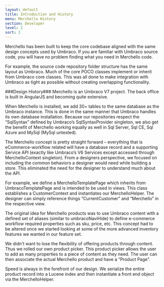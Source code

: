 ```yaml
---
layout: default
title: Introduction and History
menu: Merchello History
section: Developer
level: 2
sort: 2
---
```

Merchello has been built to keep the core codebase aligned with the same design concepts used by Umbraco.   If you are familiar with Umbraco source code, you will have no problem finding what you need in Merchello code.

For example, the source code repository folder structure has the same layout as Umbraco.  Much of the core POCO classes implement or inherit from Umbraco core classes.   This was all done to make integration with Umbraco as tight as possible without creating overlapping functionality.

###Design History###
Merchello is an Umbraco V7 project.  The back office is built in AngularJS and becoming quite extensive.   
 
When Merchello is installed, we add 30+ tables to the same database as the Umbraco instance.  This is done in the same manner that Umbraco handles its own database installation.  Because our repositories respect the “SqlSyntax” defined by Umbraco’s SqlSyntaxProvider singleton, we also get the benefit of Merchello working equally as well in Sql Server, Sql CE, Sql Azure and MySql (MySql untested).  
 
The Merchello concept is pretty straight forward – everything that is eCommerce-workflow related will have a database record and a supporting Service API (exactly like Umbraco’s V6 Services except accessed through MerchelloContext singleton).  From a designers perspective, we focused on including the common behaviors a designer would need while building a store.  This eliminated the need for the designer to understand much about the API.  

For example, we define a MerchelloTemplatePage which inherits from UmbracoTemplatePage and is intended to be used in views.  This class establishes a CustomerContext and instantiates our MerchelloHelper.  The designer can simply reference things “CurrentCustomer” and “Merchello” in the respective view. 
 
The original idea for Merchello products was to use Umbraco content with a defined set of aliases (similar to umbracoNaviHide) to define e-commerce workflow required properties such as sku, price, etc.  This concept had to be altered once we started looking at some of the more advanced inventory features we wanted in our feature set.  

We didn't want to lose the flexibility of offering products through content.  Thus we rolled our own product picker.  This product picker allows the user to add as many properties to a piece of content as they need.  The user can then associate the actual Merchello product and have a “Product Page”.  

Speed is always in the forefront of our design.  We serialize the entire product record into a Lucene index and then instantiate a front end object via the MerchelloHelper.   
